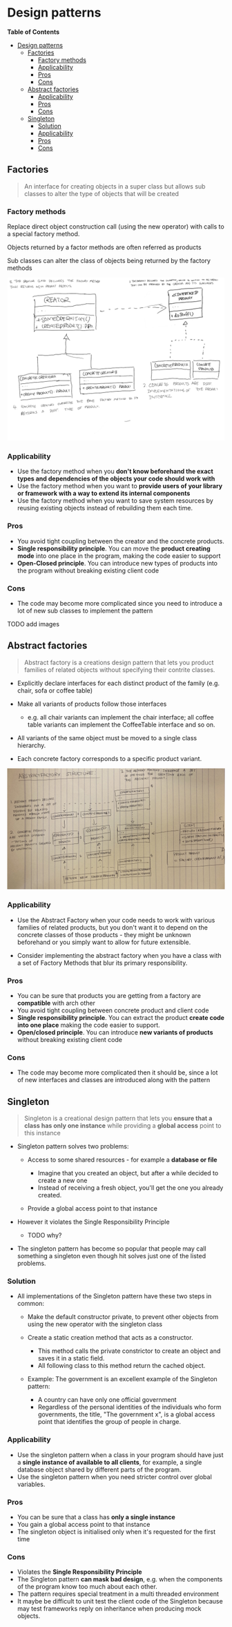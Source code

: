 # Design patterns

<!-- markdown-toc start - Don't edit this section. Run M-x markdown-toc-refresh-toc -->
**Table of Contents**

- [Design patterns](#design-patterns)
    - [Factories](#factories)
        - [Factory methods](#factory-methods)
        - [Applicability](#applicability)
        - [Pros](#pros)
        - [Cons](#cons)
    - [Abstract factories](#abstract-factories)
        - [Applicability](#applicability-1)
        - [Pros](#pros-1)
        - [Cons](#cons-1)
    - [Singleton](#singleton)
        - [Solution](#solution)
        - [Applicability](#applicability-2)
        - [Pros](#pros-2)
        - [Cons](#cons-2)

<!-- markdown-toc end -->
## Factories
> An interface for creating objects in a super class but allows sub classes to alter the type of objects that will be created <br />
>

### Factory methods
Replace direct object construction call (using the new operator) with calls to a special factory method.

Objects returned by a factor methods are often referred as products

Sub classes can alter the class of objects being returned by the factory methods

![Factory method structure](pic1.png) 


### Applicability
* Use the factory method when you **don't know beforehand the exact types and dependencies of the objects your code should work with**
* Use the factory method when you want to **provide users of your library or framework with a way to extend its internal components**
* Use the factory method when you want to save system resources by reusing existing objects instead of rebuilding them each time.


### Pros 

* You avoid tight coupling between the creator and the concrete products.
* **Single responsibility principle**. You can move the **product creating mode** into one place in the program, making the code easier to support
* **Open-Closed principle**. You can introduce new types of products into the program without breaking existing client code

### Cons
* The code may become more complicated since you need to introduce a lot of new sub classes to implement the pattern

TODO add images

## Abstract factories

> Abstract factory is a creations design pattern that lets you product families of related objects without specifying their contrite classes.

* Explicitly declare interfaces for each distinct product of the family (e.g. chair, sofa or coffee table)

* Make all variants of products follow those interfaces
    * e.g. all chair variants can implement the chair interface; all coffee table variants can implement the CoffeeTable interface and so on.

* All variants of the same object must be moved to a single class hierarchy.

* Each concrete factory corresponds to a specific product variant.

![abstract factory structure](pic2.jpeg) 

### Applicability 
* Use the Abstract Factory when your code needs to work with various families of related products, but you don't want it to depend on the concrete classes of those products - they might be unknown beforehand or you simply want to allow for future extensible.

* Consider implementing the abstract factory when you have a class with a set of Factory Methods that blur its primary responsibility.

### Pros
* You can be sure that products you are getting from a factory are **compatible** with arch other
* You avoid tight coupling between concrete product and client code
* **Single responsibility principle**. You can extract the product **create code into one place** making the code easier to support.
* **Open/closed principle**. You can introduce **new variants of products** without breaking existing client code


### Cons
* The code may become more complicated then it should be, since a lot of new interfaces and classes are introduced along with the pattern

## Singleton
> Singleton is a creational design pattern that lets you **ensure that a class has only one instance** while providing a **global access** point to this instance

* Singleton pattern solves two problems:
    * Access to some shared resources - for example a **database or file**
        * Imagine that you created an object, but after a while decided to create a new one
        * Instead of receiving a fresh object, you'll get the one you already created.
        
    * Provide a global access point to that instance
    
    
* However it violates the Single Responsibility Principle
    * TODO why?

* The singleton pattern has become so popular that people may call something a singleton even though hit solves just one of the listed problems.

### Solution
* All implementations of the Singleton pattern have these two steps in common:
    * Make the default constructor private, to prevent other objects from using the new operator with the singleton class
    * Create a static creation method that acts as a constructor. 
        * This method calls the private constrictor to create an object and saves it in a static field.
        * All following class to this method return the cached object.
        
    * Example: The government is an excellent example of the Singleton pattern:
        * A country can have only one official government
        * Regardless of the personal identities of the individuals who form governments, the title, "The government x", is a global access point that identifies the group of people in charge.
 
### Applicability
* Use the singleton pattern when a class in your program should have just a **single instance of available to all clients**, for example, a single database object shared by different parts of the program.
* Use the singleton pattern when you need stricter control over global variables.


### Pros
* You can  be sure that a class has **only a single instance**
* You gain a global access point to that instance
* The singleton object is initialised only when it's requested for the first time


### Cons
* Violates the **Single Responsibility Principle**
* The Singleton pattern **can mask bad design**, e.g. when the components of the program know too much about each other.
* The pattern requires special treatment in a multi threaded environment
* It maybe be difficult to unit test the client code of the Singleton because may test frameworks reply on inheritance when producing mock objects.

